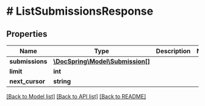 # # ListSubmissionsResponse

## Properties

Name | Type | Description | Notes
------------ | ------------- | ------------- | -------------
**submissions** | [**\DocSpring\Model\Submission[]**](Submission.md) |  |
**limit** | **int** |  |
**next_cursor** | **string** |  |

[[Back to Model list]](../../README.md#models) [[Back to API list]](../../README.md#endpoints) [[Back to README]](../../README.md)
